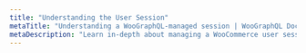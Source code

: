 ```yaml
---
title: "Understanding the User Session"
metaTitle: "Understanding a WooGraphQL-managed session | WooGraphQL Docs | AxisTaylor"
metaDescription: "Learn in-depth about managing a WooCommerce user session in a JavaScript application"
---
```


